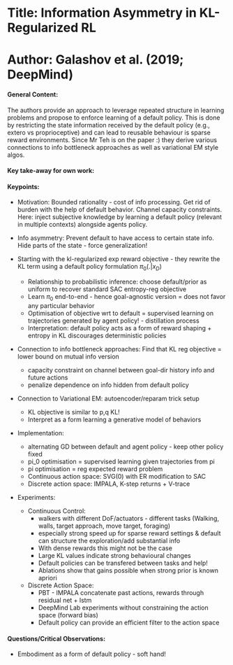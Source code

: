 # Title: Information Asymmetry in KL-Regularized RL

# Author: Galashov et al. (2019; DeepMind)

#### General Content:

The authors provide an approach to leverage repeated structure in learning problems and propose to enforce learning of a default policy. This is done by restricting the state information received by the default policy (e.g., extero vs proprioceptive) and can lead to reusable behaviour is sparse reward environments. Since Mr Teh is on the paper :) they derive various connections to info bottleneck approaches as well as variational EM style algos.

#### Key take-away for own work:


#### Keypoints:

* Motivation: Bounded rationality - cost of info processing. Get rid of burden with the help of default behavior. Channel capacity constraints. Here: inject subjective knowledge by learning a default policy (relevant in multiple contexts) alongside agents policy.

* Info asymmetry: Prevent default to have access to certain state info. Hide parts of the state - force generalization!

* Starting with the kl-regularized exp reward objective - they rewrite the KL term using a default policy formulation $\pi_0(.|x_D)$
    * Relationship to probabilistic inference: choose default/prior as uniform to recover standard SAC entropy-reg objective
    * Learn $\pi_0$ end-to-end - hence goal-agnostic version = does not favor any particular behavior
    * Optimisation of objective wrt to default = supervised learning on trajectories generated by agent policy! - distillation process
    * Interpretation: default policy acts as a form of reward shaping + entropy in KL discourages deterministic policies

* Connection to info bottleneck approaches: Find that KL reg objective = lower bound on mutual info version
    * capacity constraint on channel between goal-dir history info and future actions
    * penalize dependence on info hidden from default policy

* Connection to Variational EM: autoencoder/reparam trick setup
    * KL objective is similar to p,q KL!
    * Interpret as a form learning a generative model of behaviors

* Implementation:
    - alternating GD between default and agent policy - keep other policy fixed
    - pi_0 optimisation = supervised learning given trajectories from pi
    - pi optimisation = reg expected reward problem
    - Continuous action space: SVG(0) with ER modification to SAC
    - Discrete action space: IMPALA, K-step returns + V-trace

* Experiments:
    - Continuous Control:
        * walkers with different DoF/actuators - different tasks (Walking, walls, target approach, move target, foraging)
        * especially strong speed up for sparse reward settings & default can structure the exploration/add substantial info
        * With dense rewards this might not be the case
        * Large KL values indicate strong behavioural changes
        * Default policies can be transfered between tasks and help!
        * Ablations show that gains possible when strong prior is known apriori
    - Discrete Action Space:
        * PBT - IMPALA concatenate past actions, rewards through residual net + lstm
        * DeepMind Lab experiments without constraining the action space (forward bias)
        * Default policy can provide an efficient filter to the action space

#### Questions/Critical Observations:
* Embodiment as a form of default policy - soft hand!
